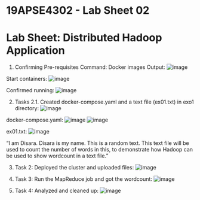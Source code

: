 # 19APSE4302 - Lab Sheet 02

# Lab Sheet: Distributed Hadoop Application
1.	Confirming Pre-requisites
Command:
Docker images
Output:
 ![image](https://github.com/user-attachments/assets/f7e4b645-6d32-4440-802b-fccb09996a56)

Start containers:
 ![image](https://github.com/user-attachments/assets/6ad65dbb-a610-4c19-8e94-5f6be1bebc08)

Confirmed running:
 ![image](https://github.com/user-attachments/assets/937671c0-0036-4e03-85d1-ad2a09500864)


2.	Tasks
2.1. Created docker-compose.yaml and a text file (ex01.txt) in exo1 directory:
![image](https://github.com/user-attachments/assets/c5e96f87-9ecf-4980-aba6-fee7fa3fa6b9)
 
docker-compose.yaml:
  ![image](https://github.com/user-attachments/assets/b517f24e-04c1-43e4-870b-c334043e69c4)
  ![image](https://github.com/user-attachments/assets/9c108f36-8f90-4437-8d68-2c3ab21712de)


ex01.txt:
 ![image](https://github.com/user-attachments/assets/9e8caaa8-1aee-4cc1-b630-c35529bc9cf6)

“I am Disara. Disara is my name. This is a random text. This text file will be used to count the number of words in this, to demonstrate how Hadoop can be used to show wordcount in a text file.”

3.	Task 2: Deployed the cluster and uploaded files:
 ![image](https://github.com/user-attachments/assets/40ecdf56-7008-4d97-a3d6-298c8dbd7f6c)


4.	Task 3: Run the MapReduce job and got the wordcount:
 ![image](https://github.com/user-attachments/assets/8010d3ef-7db2-4f48-afc0-811e21fb25a7)


 

5.	Task 4: Analyzed and cleaned up:
![image](https://github.com/user-attachments/assets/a2fb4605-fc1c-4e22-acdf-c76b96ae8ba7)

